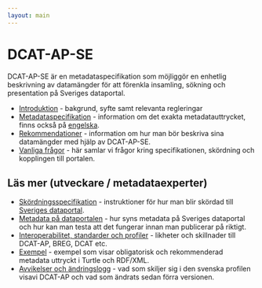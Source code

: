 ```yaml
---
layout: main
---
```


# DCAT-AP-SE
DCAT-AP-SE är en metadataspecifikation som möjliggör en enhetlig beskrivning av datamängder för att förenkla insamling, sökning och presentation på Sveriges dataportal.

- [Introduktion](docs/introduction.md) - bakgrund, syfte samt relevanta regleringar
- [Metadataspecifikation](/dcat/sv) - information om det exakta metadatauttrycket, finns också på [engelska](/dcat/en).
- [Rekommendationer](docs/recommendations.md) - information om hur man bör beskriva sina datamängder med hjälp av DCAT-AP-SE.
- [Vanliga frågor](docs/faq.md) - här samlar vi frågor kring specifikationen, skördning och kopplingen till portalen.


## Läs mer (utveckare / metadataexperter)

- [Skördningsspecifikation](docs/harvesting.md) - instruktioner för hur man blir skördad till [Sveriges dataportal](https://oppnadata.se).
- [Metadata på dataportalen](docs/dataportal.md) - hur syns metadata på Sveriges dataportal och hur kan man testa att det fungerar innan man publicerar på riktigt.
- [Interoperabilitet, standarder och profiler](docs/standards.md) - likheter och skillnader till DCAT-AP, BREG, DCAT etc.
- [Exempel](docs/examples.md) - exempel som visar obligatorisk och rekommenderad metadata uttryckt i Turtle och RDF/XML.
- [Avvikelser och ändringslogg](docs/changes.md) - vad som skiljer sig i den svenska profilen visavi DCAT-AP och vad som ändrats sedan förra versionen.
